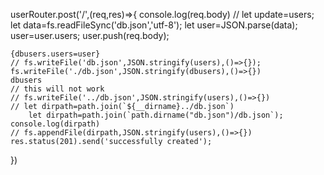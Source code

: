 userRouter.post('/',(req,res)=>{
    console.log(req.body)
    // let update=users;
    let data=fs.readFileSync('db.json','utf-8');
     let user=JSON.parse(data);
     user=user.users;
    user.push(req.body);

    {dbusers.users=user}
    // fs.writeFile('db.json',JSON.stringify(users),()=>{});
    fs.writeFile('./db.json',JSON.stringify(dbusers),()=>{})
    dbusers
    // this will not work 
    // fs.writeFile('../db.json',JSON.stringify(users),()=>{})
    // let dirpath=path.join(`${__dirname}../db.json`)
        let dirpath=path.join(`path.dirname("db.json")/db.json`);
    console.log(dirpath)
    // fs.appendFile(dirpath,JSON.stringify(users),()=>{})
    res.status(201).send('successfully created');
})